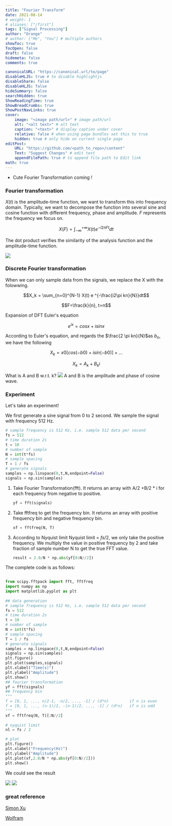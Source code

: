 ```yaml
---
title: "Fourier Transform"
date: 2021-08-14
# weight: 1
# aliases: ["/first"]
tags: ["Signal Processing"]
author: "Orange"
# author: ["Me", "You"] # multiple authors
showToc: true
TocOpen: false
draft: false
hidemeta: false
comments: true

canonicalURL: "https://canonical.url/to/page"
disableHLJS: true # to disable highlightjs
disableShare: false
disableHLJS: false
hideSummary: false
searchHidden: true
ShowReadingTime: true
ShowBreadCrumbs: true
ShowPostNavLinks: true
cover:
    image: "<image path/url>" # image path/url
    alt: "<alt text>" # alt text
    caption: "<text>" # display caption under cover
    relative: false # when using page bundles set this to true
    hidden: true # only hide on current single page
editPost:
    URL: "https://github.com/<path_to_repo>/content"
    Text: "Suggest Changes" # edit text
    appendFilePath: true # to append file path to Edit link
math: true
---
```

* Cute Fourier Transformation coming !


### Fourier transformation
$X(t)$ is the amplitude-time function, we want to transform this into frequency domain. Typically, we want to decompose the function into several sine and cosine function with different frequency, phase and amplitude.  $F$ represents the frequency we focus on. 

$$X(F) = \int_{-\infty}^{+\infty} X(t) e ^{-i2\pi Ft}dt$$

The dot product verifies the similarity of the analysis function and the amplitude-time function.  

![](//img/post/fft/fft.png)

### Discrete Fourier transformation
When we can only sample data from the signals, we replace the X with the folowwing.

$$X_k = \sum_{n=0}^{N-1} X(t) e ^{-\frac{i2\pi kn}{N}}dt$$

$$F=\frac{k}{n}, t=n$$

Expansion of DFT
Euler's equation

$$e^{ix} = cosx + isinx$$

According to Euler's equation, and regards the $\frac{2 \pi kn}{N}$as $b_n$, we have the following

$$X_k = x0[cos(-b0)+isin(-b0)]+ \dots$$

$$X_k =A_k + B_k i$$

What is A and B w.r.t. k?
![](//img/post/fft/abk.png)
A and B is the amplitude and phase of cosine wave.

### Experiment
Let's take an experiment!

We first generate a sine signal from 0 to 2 second. We sample the signal with frequency 512 Hz. 
```python
# sample frequency is 512 Hz, i.e. sample 512 data per second  
fs = 512  
# time duration 2s  
t = 10  
# number of sample  
N = int(t*fs)  
# sample spacing  
T = 1 / fs  
# generate signals
samples = np.linspace(0,t,N,endpoint=False)  
signals = np.sin(samples) 
```
1. Take Fourier Transformation(fft). It returns an array with A/2 +B/2 * i for each frequency from negative to positive.
	```python
	yf = fft(signals)
	```
2. Take fftfreq to get the frequency bin. It returns an array with positive frequency bin and negative frequency bin.
	```python
	xf = fftfreq(N, T)
	```
3. According to Nyquist limit
	Nyquist limit = $fs/2$, we only take the positive frequency.
	We multiply the value in positive frequency by 2 and take fraction of sample number N to get the true FFT value.
	
	```python
	result = 2.0/N * np.abs(yf[0:N//2])
	```
	
	
The complete code is as follows:

```python
  
from scipy.fftpack import fft, fftfreq  
import numpy as np  
import matplotlib.pyplot as plt  
  
## data generation  
# sample frequency is 512 Hz, i.e. sample 512 data per second  
fs = 512  
# time duration 2s  
t = 10  
# number of sample  
N = int(t*fs)  
# sample spacing  
T = 1 / fs  
# generate signals
samples = np.linspace(0,t,N,endpoint=False)  
signals = np.sin(samples)  
plt.figure()  
plt.plot(samples,signals)  
plt.xlabel("Time(s)")  
plt.ylabel("Amplitude")  
plt.show()  
## fourier transformation  
yf = fft(signals)  
## frequency bin  
"""  
f = [0, 1, ..., n/2-1, -n/2, ..., -1] / (d*n)         if n is even  
f = [0, 1, ..., (n-1)/2, -(n-1)/2, ..., -1] / (d*n)   if n is odd  
"""  
xf = fftfreq(N, T)[:N//2]  
  
# nyquist limit  
nl = fs / 2  

# plot
plt.figure()  
plt.xlabel("Frequency(Hz)")  
plt.ylabel("Amplitude")  
plt.plot(xf,2.0/N * np.abs(yf[0:N//2]))  
plt.show()

```

We could see the result 

![](/img/post/fft/signal.png)
![](/img/post/fft/fftresult.png)


### great reference

[Simon Xu](https://www.youtube.com/watch?v=mkGsMWi_j4Q)

[Wolfram](https://mathworld.wolfram.com/FourierTransform.html)